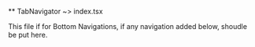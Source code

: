 \*\* TabNavigator ~> index.tsx

This file if for Bottom Navigations, if any navigation added below, shoudle be put here.
